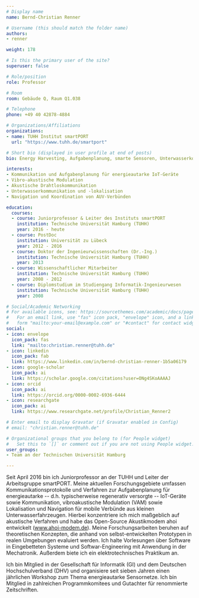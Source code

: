 ```yaml
---
# Display name
name: Bernd-Christian Renner

# Username (this should match the folder name)
authors:
- renner

weight: 178

# Is this the primary user of the site?
superuser: false

# Role/position
role: Professor

# Room
room: Gebäude Q, Raum Q1.038

# Telephone
phone: +49 40 42878-4884

# Organizations/Affiliations
organizations:
- name: TUHH Institut smartPORT
  url: "https://www.tuhh.de/smartport"

# Short bio (displayed in user profile at end of posts)
bio: Energy Harvesting, Aufgabenplanung, smarte Sensoren, Unterwasserkommunikation, Unterwasserlokalisation, AUV, Robotik

interests:
- Kommunikation und Aufgabenplanung für energieautarke IoT-Geräte
- Vibro-akustische Modulation
- Akustische Drahtloskommunikation
- Unterwasserkommunikation und -lokalisation
- Navigation und Koordination von AUV-Verbünden

education:
  courses:
  - course: Juniorprofessor & Leiter des Instituts smartPORT
    institution: Technische Universität Hamburg (TUHH)
    year: 2016 - heute
  - course: PostDoc 
    institution: Universität zu Lübeck
    year: 2012 - 2016
  - course: Doktor der Ingenieurwissenschaften (Dr.-Ing.)
    institution: Technische Universität Hamburg (TUHH)
    year: 2013
  - course: Wissenschaftlicher Mitarbeiter
    institution: Technische Universität Hamburg (TUHH)
    year: 2008 - 2012
  - course: Diplomstudium im Studiengang Informatik-Ingenieurwesen
    institution: Technische Universität Hamburg (TUHH)
    year: 2008

# Social/Academic Networking
# For available icons, see: https://sourcethemes.com/academic/docs/page-builder/#icons
#   For an email link, use "fas" icon pack, "envelope" icon, and a link in the
#   form "mailto:your-email@example.com" or "#contact" for contact widget.
social:
- icon: envelope
  icon_pack: fas
  link: "mailto:christian.renner@tuhh.de"
- icon: linkedin
  icon_pack: fab
  link: https://www.linkedin.com/in/bernd-christian-renner-1b5a06179
- icon: google-scholar
  icon_pack: ai
  link: https://scholar.google.com/citations?user=ONg4SKoAAAAJ
- icon: orcid
  icon_pack: ai
  link: https://orcid.org/0000-0002-6936-6444
- icon: researchgate
  icon_pack: ai
  link: https://www.researchgate.net/profile/Christian_Renner2

# Enter email to display Gravatar (if Gravatar enabled in Config)
# email: "christian.renner@tuhh.de"

# Organizational groups that you belong to (for People widget)
#   Set this to `[]` or comment out if you are not using People widget.
user_groups:
- Team an der Technischen Universität Hamburg

---
```

Seit April 2016 bin ich Juniorprofessor an der TUHH und Leiter der Arbeitsgruppe smartPORT.
Meine aktuellen Forschungsgebiete umfassen Kommunikationsprotokolle und Verfahren zur Aufgabenplanung für energieautarke -- d.h. typischerweise regenerativ versorgte -- IoT-Geräte sowie Kommunikation, vibroakustische Modulation (VAM) sowie Lokalisation und Navigation für mobile Verbünde aus kleinen Unterwasserfahrzeugen. Hierbei konzentriere ich mich maßgeblich auf akustische Verfahren und habe das Open-Source Akustikmodem ahoi entwickelt (www.ahoi-modem.de).
Meine Forschungsarbeiten beruhen auf theoretischen Konzepten, die anhand von selbst-entwickelten Prototypen in realen Umgebungen evaluiert werden. Ich halte Vorlesungen über Software in Eingebetteten Systeme und Softwar-Engineering mit Anwendung in der Mechatronik. Außerdem biete ich ein elektrotechnisches Praktikum an.

Ich bin Mitglied in der Gesellschaft für Informatik (GI) und dem Deutschen Hochschulverband (DHV) und organisiere seit sieben Jahren einen jährlichen Workshop zum Thema energieautarke Sensornetze. Ich bin Mitglied in zahlreichen Programmkomitees und Gutachter für renommierte Zeitschriften.



